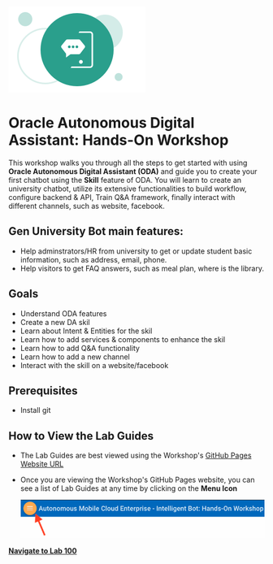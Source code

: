 ![](images/logo.png)  
# Oracle Autonomous Digital Assistant: Hands-On Workshop

This workshop walks you through all the steps to get started with using **Oracle Autonomous Digital Assistant (ODA)** and guide you to create your first chatbot using the **Skill** feature of ODA. You will learn to create an university chatbot, utilize its extensive functionalities to build workflow, configure backend & API, Train Q&A framework, finally interact with different channels, such as website, facebook.

## Gen University Bot main features:
- Help adminstrators/HR from university to get or update student basic information, such as address, email, phone.
- Help visitors to get FAQ answers, such as meal plan, where is the library.

## Goals
- Understand ODA features
- Create a new DA skil
- Learn about Intent & Entities for the skil
- Learn how to add services & components to enhance the skil
- Learn how to add Q&A functionality
- Learn how to add a new channel
- Interact with the skill on a website/facebook

## Prerequisites
- Install git

## How to View the Lab Guides

- The Lab Guides are best viewed using the Workshop's [GitHub Pages Website URL](https://github.com/restonappdev/Oracle-University-Workshop/blob/master/README.md) 


- Once you are viewing the Workshop's GitHub Pages website, you can see a list of Lab Guides at any time by clicking on the **Menu Icon**

    ![](images/WorkshopMenu.png)  

**[Navigate to Lab 100](Lab100.md)**